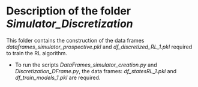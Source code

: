 # Description of the folder *Simulator_Discretization*

This folder contains the construction of the data frames *dataframes_simulator_prospective.pkl* and *df_discretized_RL_1.pkl* required to train the RL algorithm.

* To run the scripts *DataFrames_simulator_creation.py* and *Discretization_DFrame.py*, the data frames: *df_statesRL_1.pkl* and *df_train_models_1.pkl* are required.

